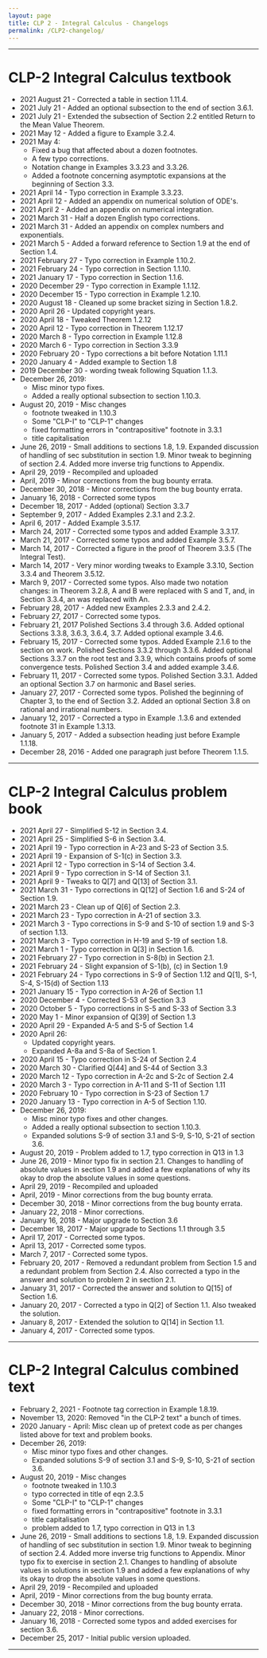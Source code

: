 ```yaml
---
layout: page
title: CLP 2 - Integral Calculus - Changelogs
permalink: /CLP2-changelog/
---
```


---

# CLP-2 Integral Calculus textbook
* 2021 August 21 - Corrected a table in section 1.11.4.
* 2021 July 21 - Added an optional subsection to the end of section 3.6.1. 
* 2021 July 21 - Extended the subsection of Section 2.2 entitled Return to the Mean Value Theorem. 
* 2021 May 12 - Added a figure to Example 3.2.4.
* 2021 May 4:
    * Fixed a bug that affected about a dozen footnotes.
    * A few typo corrections.
    * Notation change in Examples 3.3.23 and 3.3.26. 
    * Added a footnote concerning asymptotic expansions at the beginning of Section 3.3.
* 2021 April 14 - Typo correction in Example 3.3.23.
* 2021 April 12 - Added an appendix on numerical solution of ODE's.
* 2021 April 2 - Added an appendix on numerical integration.
* 2021 March 31 - Half a dozen English typo corrections.
* 2021 March 31 - Added an appendix on complex numbers and exponentials.
* 2021 March 5 - Added a forward reference to Section 1.9 at the end of Section 1.4.
* 2021 February 27 - Typo correction in Example 1.10.2.
* 2021 February 24 - Typo correction in Section 1.1.10.
* 2021 January 17 - Typo correction in Section 1.1.6.
* 2020 December 29 - Typo correction in Example 1.1.12.
* 2020 December 15 - Typo correction in Example 1.2.10.
* 2020 August 18 - Cleaned up some bracket sizing in Section 1.8.2.
* 2020 April  26 - Updated copyright years.
* 2020 April  18 - Tweaked Theorem 1.2.12
* 2020 April  12 - Typo correction in Theorem 1.12.17
* 2020 March 8 - Typo correction in Example 1.12.8
* 2020 March 6 - Typo correction in Section 3.3.9
* 2020 February 20 - Typo corrections a bit before Notation 1.11.1
* 2020 January  4 - Added example to Section 1.8
* 2019 December 30 - wording tweak following Squation 1.1.3.
* December 26, 2019:
  * Misc minor typo fixes.
  * Added a really optional subsection to section 1.10.3.
* August 20, 2019 - Misc changes
  * footnote tweaked in 1.10.3
  * Some "CLP-I" to "CLP-1" changes
  * fixed formatting errors in "contrapositive" footnote in 3.3.1
  * title capitalisation
* June 26, 2019 - Small additions to sections 1.8, 1.9.  Expanded discussion of handling of sec substitution in section 1.9. Minor tweak to beginning of section 2.4. Added more inverse trig functions to Appendix.
* April 29, 2019 - Recompiled and uploaded
* April, 2019 - Minor corrections from the bug bounty errata.
* December 30, 2018 - Minor corrections from the bug bounty errata.
*   January 16, 2018 - Corrected some typos
*   December 18, 2017 - Added (optional) Section 3.3.7
*   September 9, 2017 - Added Examples 2.3.1 and 2.3.2.
*   April 6, 2017 - Added Example 3.5.17.
*   March 24, 2017 - Corrected some typos and added Example 3.3.17.
*   March 21, 2017 - Corrected some typos and added Example 3.5.7.
*   March 14, 2017 - Corrected a figure in the proof of Theorem 3.3.5 (The Integral Test).
*   March 14, 2017 - Very minor wording tweaks to Example 3.3.10, Section 3.3.4 and Theorem 3.5.12.
*   March 9, 2017 - Corrected some typos. Also made two notation changes: in Theorem 3.2.8, A and B were replaced with S and T, and, in Section 3.3.4, an was replaced with An.
*   February 28, 2017 - Added new Examples 2.3.3 and 2.4.2.
*   February 27, 2017 - Corrected some typos.
*   February 21, 2017 Polished Sections 3.4 through 3.6. Added optional Sections 3.3.8, 3.6.3, 3.6.4, 3.7. Added optional example 3.4.6.
*   February 15, 2017 - Corrected some typos. Added Example 2.1.6 to the section on work. Polished Sections 3.3.2 through 3.3.6. Added optional Sections 3.3.7 on the root test and 3.3.9, which contains proofs of some convergence tests. Polished Section 3.4 and added example 3.4.6.
*   February 11, 2017 - Corrected some typos. Polished Section 3.3.1. Added an optional Section 3.7 on harmonic and Basel series.
*   January 27, 2017 - Corrected some typos. Polished the beginning of Chapter 3, to the end of Section 3.2. Added an optional Section 3.8 on rational and irrational numbers.
*   January 12, 2017 - Corrected a typo in Example .1.3.6 and extended footnote 31 in Example 1.3.13.
*   January 5, 2017 - Added a subsection heading just before Example 1.1.18.
*   December 28, 2016 - Added one paragraph just before Theorem 1.1.5.

---

# CLP-2 Integral Calculus problem book
* 2021 April 27 - Simplified S-12 in Section 3.4.
* 2021 April 25 - Simplified S-6 in Section 3.4.
* 2021 April 19 - Typo correction in A-23 and S-23 of Section 3.5.
* 2021 April 19 - Expansion of S-1(c) in Section 3.3.
* 2021 April 12 - Typo correction in S-14 of Section 3.4.
* 2021 April 9 - Typo correction in S-14 of Section 3.1.
* 2021 April 9 - Tweaks to Q[7] and Q[13] of Section 3.1.
* 2021 March 31 - Typo corrections in Q[12] of Section 1.6 and S-24 of Section 1.9.
* 2021 March 23 - Clean up of Q[6] of Section 2.3.
* 2021 March 23 - Typo correction in A-21 of section 3.3.
* 2021 March 3 - Typo corrections in S-9 and S-10 of section 1.9 and S-3 of section 1.13.
* 2021 March 3 - Typo correction in H-19 and S-19 of section 1.8.
* 2021 March 1 - Typo correction in Q[3] in Section 1.6.
* 2021 February 27 - Typo correction in S-8(b) in Section 2.1.
* 2021 February 24 - Slight expansion of S-1(b), (c) in Section 1.9
* 2021 February 24 - Typo corrections in S-9 of Section 1.12 and Q[1], S-1, S-4, S-15(d) of Section 1.13
* 2021 January 15 - Typo correction in A-26 of Section 1.1
* 2020 December 4 - Corrected S-53 of Section 3.3
* 2020 October 5 - Typo corrections in S-5 and S-33 of Section 3.3
* 2020 May 1 -  Minor expansion of Q[39] of Section 1.3
* 2020 April 29 - Expanded A-5 and S-5 of Section 1.4
* 2020 April 26:
  * Updated copyright years.
  * Expanded A-8a and S-8a of Section 1.
* 2020 April 15 - Typo correction in S-24 of Section 2.4
* 2020 March 30 - Clarified Q[44] and S-44 of Section 3.3
* 2020 March 12 - Typo correction in A-2c and S-2c of Section 2.4
* 2020 March 3 - Typo correction in A-11 and S-11 of Section 1.11
* 2020 February 10 - Typo correction in S-23 of Section 1.7
* 2020 January 13 - Typo correction in A-5 of Section 1.10.
* December 26, 2019:
  * Misc minor typo fixes and other changes.
  * Added a really optional subsection to section 1.10.3.
  * Expanded solutions S-9 of section 3.1 and S-9, S-10, S-21 of section 3.6.
* August 20, 2019 - Problem added to 1.7, typo correction in Q13 in 1.3
* June 26, 2019 - Minor typo fix in section 2.1. Changes to handling of absolute values in section 1.9 and added a few explanations of why its okay to drop the absolute values in  some questions.
* April 29, 2019 - Recompiled and uploaded
* April, 2019 - Minor corrections from the bug bounty errata.
* December 30, 2018 - Minor corrections from the bug bounty errata.
*   January 22, 2018 - Minor corrections.
*   January 16, 2018 - Major upgrade to Section 3.6
*   December 18, 2017 - Major upgrade to Sections 1.1 through 3.5
*   April 17, 2017 - Corrected some typos.
*   April 13, 2017 - Corrected some typos.
*   March 7, 2017 - Corrected some typos.
*   February 20, 2017 - Removed a redundant problem from Section 1.5 and a redundant problem from Section 2.4. Also corrected a typo in the answer and solution to problem 2 in section 2.1.
*   January 31, 2017 - Corrected the answer and solution to Q[15] of Section 1.6.
*   January 20, 2017 - Corrected a typo in Q[2] of Section 1.1. Also tweaked the solution.
*   January 8, 2017 - Extended the solution to Q[14] in Section 1.1.
*   January 4, 2017 - Corrected some typos.

---

# CLP-2 Integral Calculus combined text
* February 2, 2021 - Footnote tag correction in Example 1.8.19.
* November 13, 2020: Removed "in the CLP-2 text" a bunch of times.
* 2020 January - April: Misc clean up of pretext code as per changes listed above for text and problem books.
* December 26, 2019:
  * Misc minor typo fixes and other changes.
  * Expanded solutions S-9 of section 3.1 and S-9, S-10, S-21 of section 3.6.
* August 20, 2019 - Misc changes
  * footnote tweaked in 1.10.3
  * typo corrected in title of eqn 2.3.5
  * Some "CLP-I" to "CLP-1" changes
  * fixed formatting errors in "contrapositive" footnote in 3.3.1
  * title capitalisation
  * problem added to 1.7, typo correction in Q13 in 1.3
* June 26, 2019 - Small additions to sections 1.8, 1.9.  Expanded discussion of handling of sec substitution in section 1.9. Minor tweak to beginning of section 2.4. Added more inverse trig functions to Appendix. Minor typo fix to exercise in section 2.1. Changes to handling of absolute values in solutions in section 1.9 and added a few explanations of why its okay to drop the absolute values in  some questions.
* April 29, 2019 - Recompiled and uploaded
* April, 2019 - Minor corrections from the bug bounty errata.
* December 30, 2018 - Minor corrections from the bug bounty errata.
*   January 22, 2018 - Minor corrections.
*   January 16, 2018 - Corrected some typos and added exercises for section 3.6.
*   December 25, 2017 - Initial public version uploaded.



---
